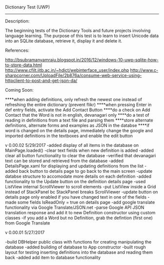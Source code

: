 Dictionary Test (UWP)
_______________

Description:

The beginning tests of the Dictionary Tools and future projects involving language learning. The purpose of this test is to learn to insert Unicode data into an SQLite database, retrieve it, display it and delete it.

References:

http://bsubramanyamraju.blogspot.in/2016/12/windows-10-uwp-sqlite-how-to-store-data.html
http://www.cfilt.iitb.ac.in/~hdict/webinterface_user/index.php
http://www.c-sharpcorner.com/UploadFile/2b876a/consume-web-service-using-httpclient-to-post-and-get-json-da/


Coming Soon:

****when adding definitions, only refresh the newest one instead of refreshing the entire dictionary (prevent flikr)
****when pressing Enter in def entry fields, activate the Add Contact Button
****do a check on Add Contact that the Word is not in english, devanagari only
****do a test of reading in definitions from a text file and parsing them
****store alternate definitions, alternate forms and examples as JSON in the databse
****if word is changed on the details page, immediately change the google and imported definitions in the textboxes and enable the edit button



v 0.00.02 5/29/2017
-added display of all items in the database on MainPage.loaded()
-clear text fields when new definition is added
-added clear all button functionality to clear the database
-verified that devanagari text can be stored and retrieved from the database
-added DetailsPage.xaml for displaying and updating definitions from the list
-added back button to details page to go back to the main screen
-update databse structure to accomodate more details on each definition
-added functionality to the Update button on the definition details page
-used ListView internal ScrollViewer to scroll elements
	-put ListView inside a Grid instead of StackPanel bc StackPanel breaks ScrollViewer
-update button on details page only enabled if you have changed text in one of the fields
-made some fields IsReadOnly = true on details page
-add google translate functionality via Google Translate/JSON.net
-parse Google API JSON translation response and add it to new Definition constructor using custom classes
-if you add a Word but no Definition, grab the defintion (first one) from Google Translate



v 0.00.01 5/27/2017

-build DBHelper public class with functions for creating manipulating the database
-added building of database to App constructor
-built rough layout for testing inserting definitions into the database and reading them back
-added add item to database functionality
